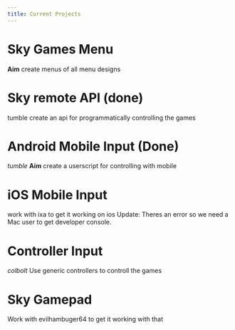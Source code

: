 ```yaml
---
title: Current Projects
---
```

# Sky Games Menu
**Aim** create menus of all menu designs
# Sky remote  API (done)
tumble
create an api for programmatically controlling the games
# Android Mobile Input  (Done)
*tumble*
**Aim** create a userscript for controlling with mobile
# iOS Mobile Input
work with ixa to get it working on ios
Update: Theres an error so we need a Mac user to get developer console.
# Controller Input
*colbolt*
Use generic controllers to controll the games
# Sky Gamepad
Work with evilhambuger64 to get it working with that
